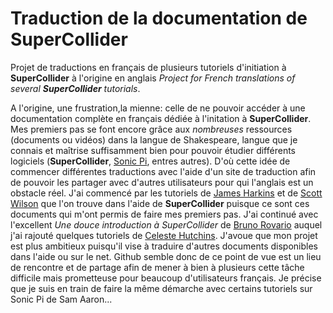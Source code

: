 # Traduction de la documentation de SuperCollider

Projet de traductions en français de plusieurs tutoriels d'initiation à **SuperCollider** à l'origine en anglais _Project for French translations of several **SuperCollider** tutorials_.

A l'origine, une frustration,la mienne: celle de ne pouvoir accéder à une documentation complète en français dédiée à l'initation à **SuperCollider**. Mes premiers pas se font encore grâce aux _nombreuses_ ressources (documents ou vidéos) dans la langue de Shakespeare, langue que je connais et maîtrise suffisamment bien pour pouvoir étudier différents logiciels (**SuperCollider**, [Sonic Pi](https://sonic-pi.net), entres autres). D'où cette idée de commencer différentes traductions avec l'aide d'un site de traduction afin de pouvoir les partager avec d'autres utilisateurs pour qui l'anglais est un obstacle réel. J'ai commencé par les tutoriels de [James Harkins](https://doc.sccode.org/Tutorials/A-Practical-Guide/PG_01_Introduction.html) et de [Scott Wilson](https://doc.sccode.org/Tutorials/Getting-Started/00-Getting-Started-With-SC.html) que l'on trouve dans l'aide de **SuperCollider** puisque ce sont ces documents qui m'ont permis de faire mes premiers pas. J'ai continué avec l'excellent _Une douce introduction à SuperCollider_ de [Bruno Rovario](https://ccrma.stanford.edu/~ruviaro/texts/A_Gentle_Introduction_To_SuperCollider.pdf) auquel j'ai rajouté quelques tutoriels de [Celeste Hutchins](https://www.berkeleynoise.com/celesteh/code/tutorials/Introduction.pdf). J'avoue que mon projet est plus ambitieux puisqu'il vise à traduire d'autres documents disponibles dans l'aide ou sur le net. Github semble donc de ce point de vue est un lieu de rencontre et de partage afin de mener à bien à plusieurs cette tâche difficile mais prometteuse pour beaucoup d'utilisateurs français. Je précise que je suis en train de faire la même démarche avec certains tutoriels sur Sonic Pi de Sam Aaron...
